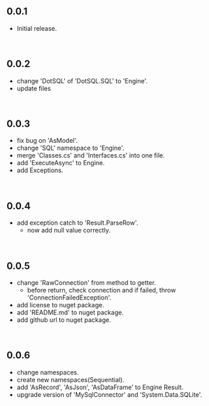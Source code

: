 ## 0.0.1
- Initial release.

<br />

## 0.0.2
- change 'DotSQL' of 'DotSQL.SQL' to 'Engine'.
- update files

<br />

## 0.0.3
- fix bug on 'AsModel'.
- change 'SQL' namespace to 'Engine'.
- merge 'Classes.cs' and 'Interfaces.cs' into one file.
- add 'ExecuteAsync' to Engine.
- add Exceptions.

<br />

## 0.0.4
- add exception catch to 'Result.ParseRow'.
  - now add null value correctly.

<br />

## 0.0.5
- change 'RawConnection' from method to getter.
  - before return, check connection and if failed, throw 'ConnectionFailedException'.
- add license to nuget package.
- add 'README.md' to nuget package.
- add github url to nuget package.

<br />

## 0.0.6
- change namespaces.
- create new namespaces(Sequential).
- add 'AsRecord', 'AsJson', 'AsDataFrame' to Engine Result.
- upgrade version of 'MySqlConnector' and 'System.Data.SQLite'.
